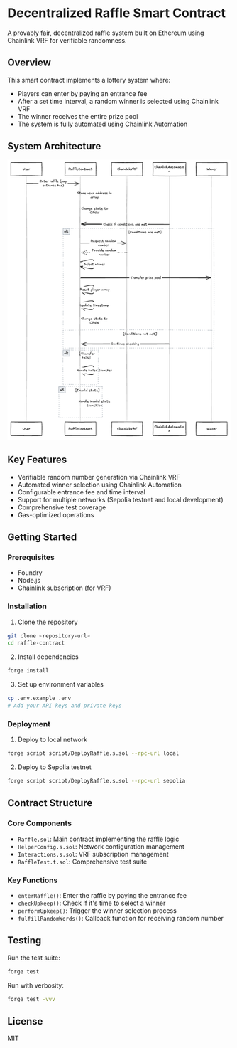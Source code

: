 # Decentralized Raffle Smart Contract

A provably fair, decentralized raffle system built on Ethereum using Chainlink VRF for verifiable randomness.

## Overview

This smart contract implements a lottery system where:

- Players can enter by paying an entrance fee
- After a set time interval, a random winner is selected using Chainlink VRF
- The winner receives the entire prize pool
- The system is fully automated using Chainlink Automation

## System Architecture

![Raffle System Architecture](./assets/RaffleFlowchart.png)

## Key Features

- Verifiable random number generation via Chainlink VRF
- Automated winner selection using Chainlink Automation
- Configurable entrance fee and time interval
- Support for multiple networks (Sepolia testnet and local development)
- Comprehensive test coverage
- Gas-optimized operations

## Getting Started

### Prerequisites

- Foundry
- Node.js
- Chainlink subscription (for VRF)

### Installation

1. Clone the repository

```bash
git clone <repository-url>
cd raffle-contract
```

2. Install dependencies

```bash
forge install
```

3. Set up environment variables

```bash
cp .env.example .env
# Add your API keys and private keys
```

### Deployment

1. Deploy to local network

```bash
forge script script/DeployRaffle.s.sol --rpc-url local
```

2. Deploy to Sepolia testnet

```bash
forge script script/DeployRaffle.s.sol --rpc-url sepolia
```

## Contract Structure

### Core Components

- `Raffle.sol`: Main contract implementing the raffle logic
- `HelperConfig.s.sol`: Network configuration management
- `Interactions.s.sol`: VRF subscription management
- `RaffleTest.t.sol`: Comprehensive test suite

### Key Functions

- `enterRaffle()`: Enter the raffle by paying the entrance fee
- `checkUpkeep()`: Check if it's time to select a winner
- `performUpkeep()`: Trigger the winner selection process
- `fulfillRandomWords()`: Callback function for receiving random number

## Testing

Run the test suite:

```bash
forge test
```

Run with verbosity:

```bash
forge test -vvv
```

## License

MIT
